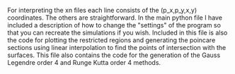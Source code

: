 For interpreting the xn files each line consists of the (p_x,p_y,x,y) coordinates. The others are straightforward.
In the main python file I have included a description of how to change the "settings" of the program so that you can recreate the simulations if you wish.
Included in this file is also the code for plotting the restricted regions and generating the poincare sections using linear interpolation to find the points of intersection with the surfaces.
This file also contains the code for the generation of the Gauss Legendre order 4 and Runge Kutta order 4 methods.
